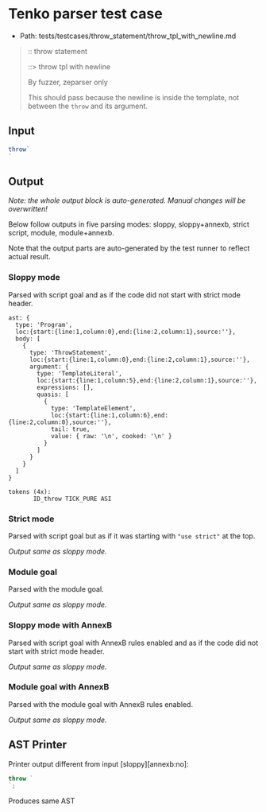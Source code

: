 # Tenko parser test case

- Path: tests/testcases/throw_statement/throw_tpl_with_newline.md

> :: throw statement
>
> ::> throw tpl with newline
>
> By fuzzer, zeparser only
>
> This should pass because the newline is inside the template, not between the `throw` and its argument.

## Input

`````js
throw`
`
`````

## Output

_Note: the whole output block is auto-generated. Manual changes will be overwritten!_

Below follow outputs in five parsing modes: sloppy, sloppy+annexb, strict script, module, module+annexb.

Note that the output parts are auto-generated by the test runner to reflect actual result.

### Sloppy mode

Parsed with script goal and as if the code did not start with strict mode header.

`````
ast: {
  type: 'Program',
  loc:{start:{line:1,column:0},end:{line:2,column:1},source:''},
  body: [
    {
      type: 'ThrowStatement',
      loc:{start:{line:1,column:0},end:{line:2,column:1},source:''},
      argument: {
        type: 'TemplateLiteral',
        loc:{start:{line:1,column:5},end:{line:2,column:1},source:''},
        expressions: [],
        quasis: [
          {
            type: 'TemplateElement',
            loc:{start:{line:1,column:6},end:{line:2,column:0},source:''},
            tail: true,
            value: { raw: '\n', cooked: '\n' }
          }
        ]
      }
    }
  ]
}

tokens (4x):
       ID_throw TICK_PURE ASI
`````

### Strict mode

Parsed with script goal but as if it was starting with `"use strict"` at the top.

_Output same as sloppy mode._

### Module goal

Parsed with the module goal.

_Output same as sloppy mode._

### Sloppy mode with AnnexB

Parsed with script goal with AnnexB rules enabled and as if the code did not start with strict mode header.

_Output same as sloppy mode._

### Module goal with AnnexB

Parsed with the module goal with AnnexB rules enabled.

_Output same as sloppy mode._

## AST Printer

Printer output different from input [sloppy][annexb:no]:

````js
throw `
`;
````

Produces same AST
